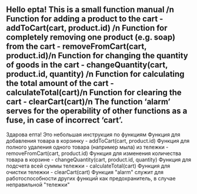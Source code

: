 Hello epta!
This is a small function manual /n
Function for adding a product to the cart - addToCart(cart, product.id) /n
Function for completely removing one product (e.g. soap) from the cart - removeFromCart(cart, product.id)/n
Function for changing the quantity of goods in the cart - changeQuantity(cart, product.id, quantity) /n
Function for calculating the total amount of the cart - calculateTotal(cart)/n
Function for clearing the cart - clearCart(cart)/n
The function ‘alarm’ serves for the operability of other functions as a fuse, in case of incorrect ‘cart’.
------------------------------------------------------------------------------------------------------------
Здарова епта!
Это небольшая инструкция по функциям
Функция для добавления товара в корзинку - addToCart(cart, product.id)
Функция для полного удаления одного товара (например мыла) из тележки - removeFromCart(cart, product.id)
Функция для изменения количества товара в корзине - changeQuantity(cart, product.id, quantity)
Функция для подсчета всей суммы тележки - calculateTotal(cart)
Функция для очистки тележки - clearCart(cart)
Функция "alarm" служит для работоспособности других функций как предохранитель, в случае неправильной "тележки"
